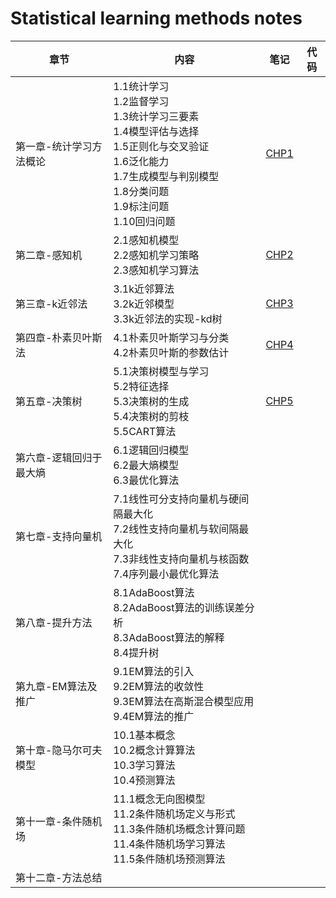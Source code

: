 # Statistical learning methods notes

| 章节                    | 内容                                                         |                             笔记                             | 代码 |
| ----------------------- | ------------------------------------------------------------ | :----------------------------------------------------------: | ---- |
| 第一章-统计学习方法概论 | 1.1统计学习<br />1.2监督学习<br />1.3统计学习三要素<br />1.4模型评估与选择<br />1.5正则化与交叉验证<br />1.6泛化能力<br />1.7生成模型与判别模型<br />1.8分类问题<br />1.9标注问题<br />1.10回归问题 | [CHP1](https://github.com/yxnchen/SLM-Lihang-Notes/blob/master/chp1_Introduction.md) |      |
| 第二章-感知机           | 2.1感知机模型<br />2.2感知机学习策略<br />2.3感知机学习算法  | [CHP2](https://github.com/yxnchen/SLM-Lihang-Notes/blob/master/chp2_Perceptron.md) |      |
| 第三章-k近邻法          | 3.1k近邻算法<br />3.2k近邻模型<br />3.3k近邻法的实现-kd树    | [CHP3](https://github.com/yxnchen/SLM-Lihang-Notes/blob/master/chp3_kNN.md) |      |
| 第四章-朴素贝叶斯法     | 4.1朴素贝叶斯学习与分类<br />4.2朴素贝叶斯的参数估计         | [CHP4](https://github.com/yxnchen/SLM-Lihang-Notes/blob/master/chp4_naive%20Bayes.md) |      |
| 第五章-决策树           | 5.1决策树模型与学习<br />5.2特征选择<br />5.3决策树的生成<br />5.4决策树的剪枝<br />5.5CART算法 | [CHP5](https://github.com/yxnchen/SLM-Lihang-Notes/blob/master/chp5_Decision%20tree.md) |      |
| 第六章-逻辑回归于最大熵 | 6.1逻辑回归模型<br />6.2最大熵模型<br />6.3最优化算法        |                                                              |      |
| 第七章-支持向量机       | 7.1线性可分支持向量机与硬间隔最大化<br />7.2线性支持向量机与软间隔最大化<br />7.3非线性支持向量机与核函数<br />7.4序列最小最优化算法 |                                                              |      |
| 第八章-提升方法         | 8.1AdaBoost算法<br />8.2AdaBoost算法的训练误差分析<br />8.3AdaBoost算法的解释<br />8.4提升树 |                                                              |      |
| 第九章-EM算法及推广     | 9.1EM算法的引入<br />9.2EM算法的收敛性<br />9.3EM算法在高斯混合模型应用<br />9.4EM算法的推广 |                                                              |      |
| 第十章-隐马尔可夫模型   | 10.1基本概念<br />10.2概念计算算法<br />10.3学习算法<br />10.4预测算法 |                                                              |      |
| 第十一章-条件随机场     | 11.1概念无向图模型<br />11.2条件随机场定义与形式<br />11.3条件随机场概念计算问题<br />11.4条件随机场学习算法<br />11.5条件随机场预测算法 |                                                              |      |
| 第十二章-方法总结       |                                                              |                                                              |      |

